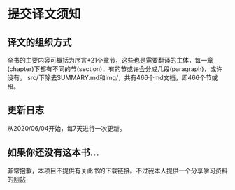 # 提交译文须知


## 译文的组织方式
全书的主要内容可概括为序言+21个章节，这些也是需要翻译的主体，每一章(chapter)下都有不同的节(section)，有的节或许会分成几段(paragraph)，或许没有。
src/下除去SUMMARY.md和img/，共有466个md文档，即466个节或段。

## 更新日志
从2020/06/04开始，每7天进行一次更新。

## 如果你还没有这本书...
非常抱歉，本项目不提供有关此书的下载链接。不过我本人提供一个分享学习资料的[网站](https://salttiger.com/about/)